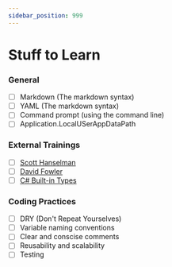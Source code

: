 ```yaml
---
sidebar_position: 999
---
```

# Stuff to Learn

### General

- [ ] Markdown (The markdown syntax)
- [ ] YAML (The markdown syntax)
- [ ] Command prompt (using the command line)
- [ ] Application.LocalUSerAppDataPath

### External Trainings

- [ ] [Scott Hanselman](https://www.youtube.com/playlist?list=PL0M0zPgJ3HSesuPIObeUVQNbKqlw5U2Vr)
- [ ] [David Fowler](https://twitter.com/davidfowl?ref_src=twsrc%5Egoogle%7Ctwcamp%5Eserp%7Ctwgr%5Eauthor)
- [ ] [C# Built-in Types](https://docs.microsoft.com/en-us/dotnet/csharp/language-reference/builtin-types/built-in-types)

### Coding Practices

- [ ] DRY (Don't Repeat Yourselves)
- [ ] Variable naming conventions
- [ ] Clear and conscise comments
- [ ] Reusability and scalability
- [ ] Testing
